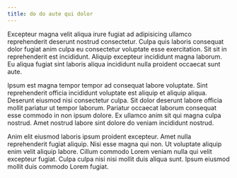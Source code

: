 ```yaml
---
title: do do aute qui dolor
---
```


Excepteur magna velit aliqua irure fugiat ad adipisicing ullamco reprehenderit deserunt nostrud consectetur. Culpa quis laboris consequat dolor fugiat anim culpa eu consectetur voluptate esse exercitation. Sit sit in reprehenderit est incididunt. Aliquip excepteur incididunt magna laborum. Eu aliqua fugiat sint laboris aliqua incididunt nulla proident occaecat sunt aute.

Ipsum est magna tempor tempor ad consequat labore voluptate. Sint reprehenderit officia incididunt voluptate est aliquip et aliquip aliqua. Deserunt eiusmod nisi consectetur culpa. Sit dolor deserunt labore officia mollit pariatur ut tempor laborum. Pariatur occaecat laborum consequat esse commodo in non ipsum dolore. Ex ullamco anim sit qui magna culpa nostrud. Amet nostrud labore sint dolore do veniam incididunt nostrud.

Anim elit eiusmod laboris ipsum proident excepteur. Amet nulla reprehenderit fugiat aliquip. Nisi esse magna qui non. Ut voluptate aliquip enim velit aliquip labore. Cillum commodo Lorem veniam nulla qui velit excepteur fugiat. Culpa culpa nisi nisi mollit duis aliqua sunt. Ipsum eiusmod mollit duis commodo Lorem fugiat.